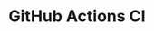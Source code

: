 # GitHub Actions CI













































































































































































































































































































































































































































































































































































































































































































































































































































































































































































































































































































































































